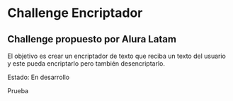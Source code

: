 <h1>Challenge Encriptador</h1>
<h2>Challenge propuesto por Alura Latam</h2>
  <p>El objetivo es crear un encriptador de texto que reciba un texto del usuario y este pueda encriptarlo pero también desencriptarlo.</p>
  <p>Estado: En desarrollo</p>
<p>Prueba</p>
